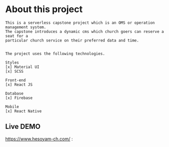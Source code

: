 # About this project

```
This is a serverless capstone project which is an OMS or operation management system.
The capstone introduces a dynamic cms which church goers can reserve a seat for a
particular church service on their preferred data and time.


The project uses the following technologies.

Styles
[x] Material UI
[x] SCSS

Front-end
[x] React JS

Database
[x] Firebase

Mobile
[x] React Native
```

## Live DEMO

https://www.hesoyam-ch.com/
:
